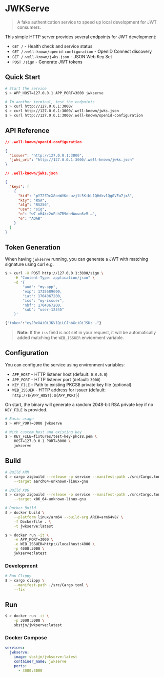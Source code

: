 # JWKServe

> A fake authentication service to speed up local development for JWT consumers.

This simple HTTP server provides several endpoints for JWT development:

- `GET /` - Health check and service status
- `GET /.well-known/openid-configuration` - OpenID Connect discovery
- `GET /.well-known/jwks.json` - JSON Web Key Set
- `POST /sign` - Generate JWT tokens

## Quick Start

```bash
# Start the service
$ > APP_HOST=127.0.0.1 APP_PORT=3000 jwkserve

# In another terminal, test the endpoints
$ > curl http://127.0.0.1:3000/
$ > curl http://127.0.0.1:3000/.well-known/jwks.json
$ > curl http://127.0.0.1:3000/.well-known/openid-configuration
```

## API Reference

```json
// .well-known/openid-configuration

{
  "issuer": "http://127.0.0.1:3000",
  "jwks_uri": "http://127.0.0.1:3000/.well-known/jwks.json"
}
```

```json
// .well-known/jwks.json

{
  "keys": [
    {
      "kid": "pY72ZDcX8onWVKe-uzjlL5KibL1QHdkv1Qg0VFu7jx8",
      "kty": "RSA",
      "alg": "RS256",
      "use": "sig",
      "n": "w7-oH4kc2uELhZR9dnHAuwa6vM …",
      "e": "AQAB"
    }
  ]
}
```

## Token Generation

When having `jwkserve` running, you can generate a JWT with matching signature using curl e.g.

```bash
$ > curl -X POST http://127.0.0.1:3000/sign \
    -H "Content-Type: application/json" \
    -d '{
        "aud": "my-app",
        "exp": 1735689600,
        "iat": 1704067200,
        "iss": "my-issuer",
        "nbf": 1704067200,
        "sub": "user-12345"
    }'

{"token":"eyJ0eXAiOiJKV1QiLCJhbGciOiJSUz …"}
```

> **Note:** If the `iss` field is not set in your request, it will be automatically added matching the `WEB_ISSUER` envionment variable.

## Configuration

You can configure the service using environment variables:

- `APP_HOST` - HTTP listener host (default: `0.0.0.0`)
- `APP_PORT` - HTTP listener port (default: `3000`)
- `KEY_FILE` - Path to existing PKCS8 private key file (optional)
- `WEB_ISSUER` - HTTP address for issuer (default: `http://${APP_HOST}:${APP_PORT}`)

On start, the binary will generate a random 2048-bit RSA private key if no `KEY_FILE` is provided.


```bash
# Basic usage
$ > APP_PORT=3000 jwkserve

# With custom host and existing key
$ > KEY_FILE=fixtures/test-key-pkcs8.pem \
    HOST=127.0.0.1 PORT=3000 \
    jwkserve
```

## Build

```bash
# Build ARM
$ > cargo zigbuild --release -p service --manifest-path ./src/Cargo.toml \
    --target aarch64-unknown-linux-gnu

# Build X86
$ > cargo zigbuild --release -p service --manifest-path ./src/Cargo.toml \
    --target x86_64-unknown-linux-gnu

# Docker Build
$ > docker build \
    --platform linux/arm64 --build-arg ARCH=arm64v8/ \
    -f Dockerfile . \
    -t jwkserve:latest

$ > docker run -it \
    -e APP_PORT=3000 \
    -e WEB_ISSUER=http://localhost:4000 \
    -p 4000:3000 \
    jwkserve:latest
```

### Development

```bash
# Run Clippy
$ > cargo clippy \
    --manifest-path ./src/Cargo.toml \
    --fix
```

## Run

```bash
$ > docker run -it \
    -p 3000:3000 \
    sbstjn/jwkserve:latest
```

### Docker Compose

```yaml
services:
  jwkserve:
    image: sbstjn/jwkserve:latest
    container_name: jwkserve
    ports:
      - 3000:3000
```